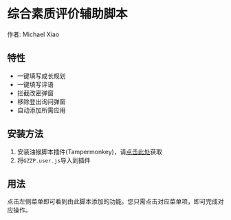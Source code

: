 # 综合素质评价辅助脚本

作者: Michael Xiao

## 特性

- 一键填写成长规划
- 一键填写评语
- 拦截改密弹窗
- 移除登出询问弹窗
- 自动添加所需应用

## 安装方法

1. 安装油猴脚本插件(Tampermonkey)，请[点击此处](https://www.tampermonkey.net/)获取
2. 将`GZZP.user.js`导入到插件

## 用法

点击左侧菜单即可看到由此脚本添加的功能。您只需点击对应菜单项，即可完成对应操作。
